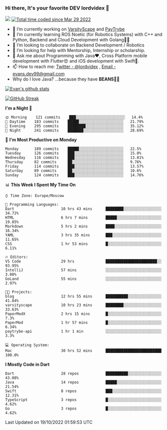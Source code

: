 ### Hi there, It's your favorite DEV lordvidex 👋
<img src="https://komarev.com/ghpvc/?username=lordvidex&label=Views&color=blue&style=plastic" /> <a href="https://wakatime.com/@0e56db35-d16b-410a-acc0-4085055304bf"><img src="https://wakatime.com/badge/user/0e56db35-d16b-410a-acc0-4085055304bf.svg" alt="Total time coded since Mar 29 2022" /></a>

- 🔭 I’m currently working on [VarsityScape](https://varsityscape.com) and [PayTrybe](https://www.paytrybe.com)
- 🌱 I’m currently learning ROS Noetic (for Robotics Systems) with C++ and Python, Backend and Cloud Development with Golang🧙🏼
- 👯 I’m looking to collaborate on Backend Development / Robotics
- 🤔 I’m looking for help with Mentorship, Internship or scholarship.
- 💬 Ask me about Programming with Java❤️, Cross Platform mobile development with Flutter😍 and iOS development with Swift🚀.
- 📫 How to reach me: [Twitter - @lordvidex](https://twitter.com/lordvidex) , [Email - evans.dev99@gmail.com](mailto:evans.dev99@gmail.com?body=Hello%20Evans,)
- Why do I love Java? ...because they have **BEANS**🤤😋

<div>
<!-- <a href="https://github.com/lordvidex">
  <img src="https://github-readme-stats.vercel.app/api/top-langs/?username=lordvidex&theme=light" />
</a>    -->
<!-- [![Top Langs](https://github-readme-stats.vercel.app/api/top-langs/?username=lordvidex)](https://github.com/lordvidex/)  -->
<a href="https://github.com/lordvidex">
 <img src="https://github-readme-stats.vercel.app/api?username=lordvidex&show_icons=true&theme=light&line_height=27" alt="Evan's github stats"/>
</a>
</div>

[![GitHub Streak](https://github-readme-streak-stats.herokuapp.com?user=lordvidex&theme=github-dark&hide_border=true)](https://git.io/streak-stats)

<!--
  <a href="https://github.com/iampawan/FlutterExampleApps">
    <img align="center" src="https://github-readme-stats.vercel.app/api/pin/?username=iampawan&repo=FlutterExampleApps&theme=light" />

  </a>
  <a href="https://github.com/iampawan/VelocityX">
   <img align="center" src="https://github-readme-stats.vercel.app/api/pin/?username=iampawan&repo=VelocityX&theme=light" />
  </a>
-->
<!--START_SECTION:waka-->
**I'm a Night 🦉** 

```text
🌞 Morning    121 commits    ███░░░░░░░░░░░░░░░░░░░░░░   14.4% 
🌆 Daytime    183 commits    █████░░░░░░░░░░░░░░░░░░░░   21.79% 
🌃 Evening    295 commits    ████████░░░░░░░░░░░░░░░░░   35.12% 
🌙 Night      241 commits    ███████░░░░░░░░░░░░░░░░░░   28.69%

```
📅 **I'm Most Productive on Monday** 

```text
Monday       189 commits    █████░░░░░░░░░░░░░░░░░░░░   22.5% 
Tuesday      126 commits    ███░░░░░░░░░░░░░░░░░░░░░░   15.0% 
Wednesday    116 commits    ███░░░░░░░░░░░░░░░░░░░░░░   13.81% 
Thursday     82 commits     ██░░░░░░░░░░░░░░░░░░░░░░░   9.76% 
Friday       114 commits    ███░░░░░░░░░░░░░░░░░░░░░░   13.57% 
Saturday     89 commits     ██░░░░░░░░░░░░░░░░░░░░░░░   10.6% 
Sunday       124 commits    ███░░░░░░░░░░░░░░░░░░░░░░   14.76%

```


📊 **This Week I Spent My Time On** 

```text
⌚︎ Time Zone: Europe/Moscow

💬 Programming Languages: 
Dart                     10 hrs 43 mins      ████████░░░░░░░░░░░░░░░░░   34.72% 
HTML                     6 hrs 7 mins        █████░░░░░░░░░░░░░░░░░░░░   19.85% 
Markdown                 5 hrs 2 mins        ████░░░░░░░░░░░░░░░░░░░░░   16.34% 
YAML                     3 hrs 35 mins       ███░░░░░░░░░░░░░░░░░░░░░░   11.65% 
CSS                      1 hr 53 mins        █░░░░░░░░░░░░░░░░░░░░░░░░   6.11%

🔥 Editors: 
VS Code                  29 hrs              ███████████████████████░░   93.95% 
IntelliJ                 57 mins             ░░░░░░░░░░░░░░░░░░░░░░░░░   3.08% 
GoLand                   55 mins             ░░░░░░░░░░░░░░░░░░░░░░░░░   2.97%

🐱‍💻 Projects: 
blog                     12 hrs 55 mins      ██████████░░░░░░░░░░░░░░░   41.84% 
varsityscape             10 hrs 23 mins      ████████░░░░░░░░░░░░░░░░░   33.63% 
PaperModX                2 hrs 15 mins       █░░░░░░░░░░░░░░░░░░░░░░░░   7.3% 
PaperMod                 1 hr 57 mins        █░░░░░░░░░░░░░░░░░░░░░░░░   6.34% 
paytrybe-api             1 hr 1 min          ░░░░░░░░░░░░░░░░░░░░░░░░░   3.3%

💻 Operating System: 
Mac                      30 hrs 52 mins      █████████████████████████   100.0%

```

**I Mostly Code in Dart** 

```text
Dart                     28 repos            ██████████░░░░░░░░░░░░░░░   43.08% 
Java                     14 repos            █████░░░░░░░░░░░░░░░░░░░░   21.54% 
Swift                    8 repos             ███░░░░░░░░░░░░░░░░░░░░░░   12.31% 
TypeScript               3 repos             █░░░░░░░░░░░░░░░░░░░░░░░░   4.62% 
Go                       3 repos             █░░░░░░░░░░░░░░░░░░░░░░░░   4.62%

```



 Last Updated on 19/10/2022 01:59:53 UTC
<!--END_SECTION:waka-->
